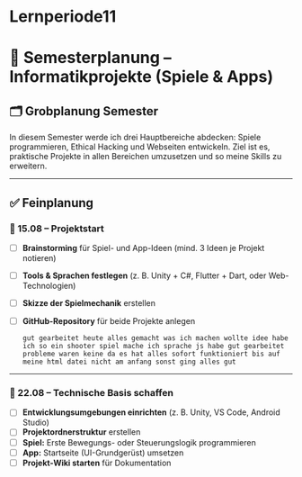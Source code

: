 # Lernperiode11

# 📅 Semesterplanung – Informatikprojekte (Spiele & Apps)

## 🗂 Grobplanung Semester
In diesem Semester werde ich drei Hauptbereiche abdecken: Spiele programmieren, Ethical Hacking und Webseiten entwickeln.
Ziel ist es, praktische Projekte in allen Bereichen umzusetzen und so meine Skills zu erweitern.

---

## ✅ Feinplanung

### 📆 15.08 – **Projektstart**
- [ ] **Brainstorming** für Spiel- und App-Ideen (mind. 3 Ideen je Projekt notieren)
- [ ] **Tools & Sprachen festlegen** (z. B. Unity + C#, Flutter + Dart, oder Web-Technologien)
- [ ] **Skizze der Spielmechanik** erstellen
- [ ] **GitHub-Repository** für beide Projekte anlegen

      gut gearbeitet heute alles gemacht was ich machen wollte idee habe ich so ein shooter spiel mache ich sprache js habe gut gearbeitet probleme waren keine da es hat alles sofort funktioniert bis auf meine html datei nicht am anfang sonst ging alles gut

---

### 📆 22.08 – **Technische Basis schaffen**
- [ ] **Entwicklungsumgebungen einrichten** (z. B. Unity, VS Code, Android Studio)
- [ ] **Projektordnerstruktur** erstellen
- [ ] **Spiel:** Erste Bewegungs- oder Steuerungslogik programmieren
- [ ] **App:** Startseite (UI-Grundgerüst) umsetzen
- [ ] **Projekt-Wiki starten** für Dokumentation

